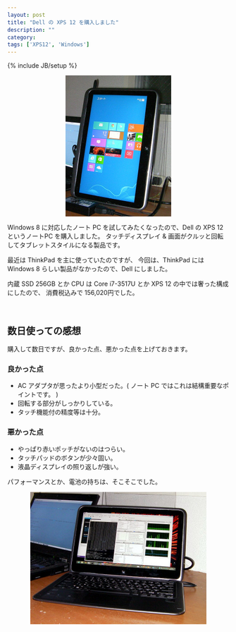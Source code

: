 ```yaml
---
layout: post
title: "Dell の XPS 12 を購入しました"
description: ""
category: 
tags: ['XPS12', 'Windows']
---
```

{% include JB/setup %}



<div class="row">
  <div class="span4">
    <img src="/assets/images/2012-11/xps12-vs.jpg" style="display:block; margin: auto; text-align: center;" />
  </div>
  <div class="span4">
     <p>
        Windows 8 に対応したノート PC を試してみたくなったので、Dell の XPS 12 というノートPC を購入しました。
        タッチディスプレイ &amp; 画面がクルッと回転してタブレットスタイルになる製品です。
     </p>
     <p>
       最近は ThinkPad を主に使っていたのですが、
       今回は、ThinkPad には Windows 8 らしい製品がなかったので、Dell にしました。
     </p>
     <p>
	   内蔵 SSD 256GB とか CPU は Core i7-3517U とか XPS 12 の中では奢った構成にしたので、
	   消費税込みで 156,020円でした。
  	 </p>
  </div>
</div>

<br />

数日使っての感想
----------------

購入して数日ですが、良かった点、悪かった点を上げておきます。

### 良かった点

<ul>
	<li>AC アダプタが思ったより小型だった。( ノート PC ではこれは結構重要なポイントです。 )</li>
	<li>回転する部分がしっかりしている。</li>
	<li>タッチ機能付の精度等は十分。</li>
</ul>

### 悪かった点

<ul>
	<li>やっぱり赤いポッチがないのはつらい。</li>
	<li>タッチパッドのボタンが少々固い。</li>
	<li>液晶ディスプレイの照り返しが強い。</li>
</ul>

パフォーマンスとか、電池の持ちは、そこそこでした。

<img src="/assets/images/2012-11/xps12-hs.jpg" style="display:block; margin: auto; text-align: center;" />

<br />

